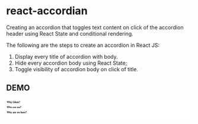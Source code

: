 # react-accordian

Creating an accordion that toggles text content on click of the accordion header using React State and conditional rendering.

The following are the steps to create an accordion in React JS:

1. Display every title of accordion with body.
2. Hide every accordion body using React State;
3. Toggle visibility of accordion body on click of title.

## DEMO

![Screenshot of a demo](/src/assets/images/react-accordian.gif)

